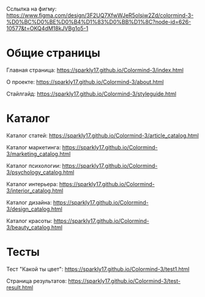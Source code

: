 Сслылка на фигму: https://www.figma.com/design/3F2UQ7XfwWJeR5olsjw2Zd/colormind-3-%D0%BC%D0%BE%D0%B4%D1%83%D0%BB%D1%8C?node-id=626-10577&t=OKQ4dM18kJVBg1o5-1

# Общие страницы

Главная страница: https://sparkly17.github.io/Colormind-3/index.html

О проекте: https://sparkly17.github.io/Colormind-3/about.html

Стайлгайд: https://sparkly17.github.io/Colormind-3/styleguide.html

# Каталог
Каталог статей: https://sparkly17.github.io/Colormind-3/article_catalog.html

Каталог маркетинга: https://sparkly17.github.io/Colormind-3/marketing_catalog.html

Каталог психологии: https://sparkly17.github.io/Colormind-3/psychology_catalog.html

Каталог интерьера: https://sparkly17.github.io/Colormind-3/interior_catalog.html

Каталог дизайна: https://sparkly17.github.io/Colormind-3/design_catalog.html

Каталог красоты: https://sparkly17.github.io/Colormind-3/beauty_catalog.html

# Тесты

Тест "Какой ты цвет": https://sparkly17.github.io/Colormind-3/test1.html

Страница результатов: https://sparkly17.github.io/Colormind-3/test-result.html
